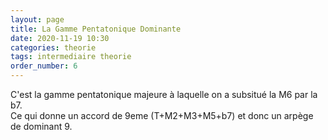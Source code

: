 ```yaml
---
layout: page
title: La Gamme Pentatonique Dominante 
date: 2020-11-19 10:30
categories: theorie
tags: intermediaire theorie
order_number: 6
---
```


C'est la gamme pentatonique majeure à laquelle on a subsitué la M6 par la b7.  
Ce qui donne un accord de 9eme (T+M2+M3+M5+b7) et donc un arpège de dominant 9.